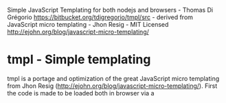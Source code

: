 Simple JavaScript Templating for both nodejs and browsers - Thomas Di Grégorio
https://bitbucket.org/tdigregorio/tmpl/src - derived from
JavaScript micro templating - Jhon Resig - MIT Licensed
http://ejohn.org/blog/javascript-micro-templating/


# tmpl - Simple templating

tmpl is a portage and optimization of the great JavaScript micro templating from
Jhon Resig (http://ejohn.org/blog/javascript-micro-templating/).
First the code is made to be loaded both in browser via a <script> tag or in 
nodejs via require.
Second the templating rules have been exported into a rules array to let 
developpers create their own rules.


## Install

To use tmpl you have to load tmpl itself, plus some template rules. Some rules 
sets are bundled in the tmpl repo to help people understanding the rules syntax.

Pre made rules sets are:

- jstag (src/tmpl.x-tmpl-jstag.js) : Rules looking like `Hello <:varName/>`
- jresig (src/tmpl.x-tmpl-jresig.js) : The original rUles from John Resig's blog post, looking like `Hello <%varName%>`
- php-like (src/tmpl.x-php-like.js) : Rules looking like php's : `Hello <?=varName?>`
- tjs (src/tmpl.x-tmpl-tjs.js) : Rules looking like tjs, looks like `Hello {{=varName}}`

Or you create your ow rules (see Add a templating rule section).

	<script src="js/tmpl.js"></script>
	<script src="js/tmpl.x-tmpl-jresig.js"></script>
	<script src="js/tmpl.x-tmpl-jstag.js"></script>

You can load several rules sets if needed, the rules will be store separately so
you'll be able to use the ones needed for each templates you wrote.

## Declare one rules set as default one

You can say to tmpl to use one rules set as the default one, to avoid giving the 
name each time you create a template function.

	tmpl.defaultRules = 'x-tmpl-jstag';

This is especially usefull if you loaded only one rules set.

## Usage

Use the tmpl function to generate a templating function. A templating function 
will take an Object as argument and return a string. You have to specify wich 
rules set to use for this template string:

	var greet = tmpl( "Some text and <%=thing%>!", 'x-tmpl-jresig' );

The references in template tokens resolves to the properties of the Object 
given as argument to the templating function.

	myDiv.innerText = greet( { thing: 'that\'s it' } );

You can also chain the calls to tmpl and the templating function directly if the
resulting template function is needed only 1 time:

	myDiv.innerHTML = tmpl( "Some text and <:thing/>!" )( { thing: 'that\'s it' } );

(notice the lack of rules sets name as a default one has been set)

This syntax is not optimized if the template have to be resolved several times 
(like in a for loop), because the parsing of rules and template function 
creation are executed each time. You better have to save the templating function
in a variable (like a global one) and use it against your data each time needed.

Tips: 
- You can write a multiline string in javascript using the backslash (\\) hack:

	var myArticleTpl = tmpl( 
							'<article class="catalog-item cat-<:category.id/>">\
								<span class="title"><:title/></span>\
							</article>'
							);

Using this syntax is correct in javascript cause you escaped the newline char so
the javascript virtual machine wont save this unknown char in the string. The 
caveat is that the newline chars are lost. If you need to the newline chars to 
be present in the final string you'll have explicitly write it:

	var myArticleTpl = tmpl( 
							'<article class="catalog-item cat-<:category.id/>">\n\
								<span class="title"><:title/></span>\n\
							</article>'
							);

- You can access global objects in the template tokens has you will in a normal 
function:

	window.admin = true;
	var myArticleTpl = tmpl( 
							'<article class="catalog-item cat-<:category.id/>">\
								<span class="title"><:title/></span>\
								<admin?>\
									<button class="editor">Edit</button>\
								</if>\
							</article>'
							);
	
	myDiv.innerHTML = myArticlesDatas.map( myArticleTpl ).join('');  // Notice Array.map usage here












## Add a templating rule

Simply add to the `tmpl.rules` Array a hash with 's' (search) and 'r' (replace) props :

	var rule = {s:<RegExp>, r:<string or function>};
	tmpl.rules.push(rule);

A rule consist in a RegExp that will be used in a String.replace to replace by the replace value.
The replace string will be part of the final function code generated, so you are in a middle of 
a javacript string declaration named 'o' ex : `var o = "<result of template here>"; return o;`
So imagine your template is `"Doctor @who@ ?"` the function code without any replacement
will be: `var o = "Doctor @who@ !"; return o;`
Now we want the code to access some variable after our rule is replaced.
ex: the js code will be: `var o = "Doctor " + (who) + " !"; return o;`

Exemple: Find a var tag of form 'text @varname@ text' and replace by the value.

	{
		s: /@(.*?)@/g , 	// Search char '@' then capture everything until another '@' (don't forget the global modifier /./g)
		r: '" + ($1) + "'	// Now after our rule is replaced the js code will be: var o = "Doctor " + (who) + " !"; return o;
	}

A more complex ex now! 
Imagine a conditional block of form 'lorem @IF::expression@ ipsum @STOP::IF dolor sit amet' ,
we need 2 rules: 1 for opening tag and one for the closing one.

Here the code without replacement will be: `var o = "lorem @IF::expression@ ipsum @STOP::IF dolor sit amet"; return o;`

* The openning one:

	{	
		s: /@IF::(.*?)@/g , 		// Search chars '@IF::' then capture everything until another '@'
		r: '"; if( $1 ) { o+="'		// Replace by a javascript if
	}

and with this replacement: `var o = "lorem "; if(expression) { o+=" ipsum @STOP::IF dolor sit amet"; return o;`
the code is buggy cause we need,

* the close tag rule:

	{
		s: /@STOP::IF/g , 			// Search chars '@STOP::IF'
		r: '"; } o+="'				// 
	}

Here the final code is: `var o = "lorem "; if(expression) { o+=" ipsum "; } o+=" dolor sit amet"; return o;`

## Unescaping:

A common use case is to first create a rules to escape " double quote char to be able to paste a quote in the resulting code
otherwise the quote should close the string declaration in js code: 

	'<div class="item">foo</div>'   >>   var o = "<div class="item">foo</div>"; return o;

Here the quotes surrounding "item" breaks the js string declaration
So after escape no more problems : 

	var o = "<div class=\"item\">foo</div>"; return o;

The problem is that escaping all the template's quotes will also escape the one in js parts that rules will use ex:

	{	s: /"/g ,	r: '\\"'	},			// Escape all quotes (")
	{
		s: /\{\{if(.*?)\}\}/g , 			// Search chars '{{if' then capture everything until '}}' are found
		r: '"; if( $1 ) { o+="'				// Replace by if statement with 1st capture
	}
	
	'<div class="item">{{if bar == "foo"}}foo{{/if}}</div>'
	done:
	var o = "<div class=\"item\">"; if( bar == \"foo\" ) { o+="foo"; } o+="</div>"; return o;

Here our js code will break because of escaped quotes surrounding foo: if( bar == \"foo\" )
You should instead use here a function replacement to first unescape the quotes in captured string before concatenate
it to the final js code like:

	{
		s: /\{\{if(.*?)\}\}/g , 					// Search chars '{{if' then capture everything until '}}' are found
		r: function(found, $1, $2, ...)				// Normal String.replace signature: function(<part of string match all rexexp> , <1st capture> , <2nd capture>, etc ...)
		{
			var code = $1.replace(/\\"/g, '"');		// Replace '\"' by '"'
			return '"; if( ' + code + ' ) { o+="';	// Return the good js code
		}				
	}

Quite ugly!
It's why the `tmpl.unescapeCode(<string>)` static maethod exists !
It's doing the unescape for you before resolving the mask passed to it!
Ex:

	{
		s: /\{\{if(.*?)\}\}/g , 						// Search chars '{{if' then capture everything until '}}' are found
		r: tmpl.unescapeCode('"; if( $1 ) { o+="')		// $1 is unescaped to be js code!!
	}